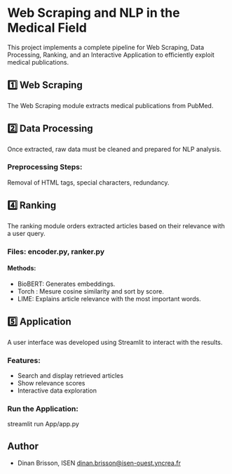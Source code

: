 # Web Scraping and NLP in the Medical Field

This project implements a complete pipeline for Web Scraping, Data Processing, Ranking, and an Interactive Application to efficiently exploit medical publications.


## 1️⃣ Web Scraping

The Web Scraping module extracts medical publications from PubMed.

## 2️⃣ Data Processing

Once extracted, raw data must be cleaned and prepared for NLP analysis.

### Preprocessing Steps:

Removal of HTML tags, special characters, redundancy.

## 4️⃣ Ranking

The ranking module orders extracted articles based on their relevance with a user query.

### Files: encoder.py, ranker.py

#### Methods:

- BioBERT: Generates embeddings.
- Torch : Mesure cosine similarity and sort by score.
- LIME: Explains article relevance with the most important words.

## 5️⃣ Application

A user interface was developed using Streamlit to interact with the results.

### Features:

- Search and display retrieved articles
- Show relevance scores
- Interactive data exploration

### Run the Application:

streamlit run App/app.py

## Author

- Dinan Brisson, ISEN
  dinan.brisson@isen-ouest.yncrea.fr

